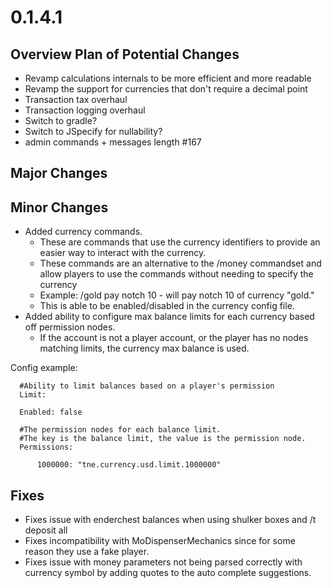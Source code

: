 # 0.1.4.1

## Overview Plan of Potential Changes
- Revamp calculations internals to be more efficient and more readable
- Revamp the support for currencies that don't require a decimal point
- Transaction tax overhaul
- Transaction logging overhaul
- Switch to gradle?
- Switch to JSpecify for nullability?
- admin commands + messages length #167

## Major Changes

## Minor Changes
- Added currency commands.
  - These are commands that use the currency identifiers to provide an easier way to interact with the currency.
  - These commands are an alternative to the /money commandset and allow players to use the commands without needing to specify the currency
  - Example: /gold pay notch 10 - will pay notch 10 of currency "gold."
  - This is able to be enabled/disabled in the currency config file.
- Added ability to configure max balance limits for each currency based off permission nodes.
  - If the account is not a player account, or the player has no nodes matching limits, the currency max balance is used.

Config example:
```
  #Ability to limit balances based on a player's permission
  Limit:

  Enabled: false

  #The permission nodes for each balance limit.
  #The key is the balance limit, the value is the permission node.
  Permissions:

      1000000: "tne.currency.usd.limit.1000000"
```

## Fixes
- Fixes issue with enderchest balances when using shulker boxes and /t deposit all
- Fixes incompatibility with MoDispenserMechanics since for some reason they use a fake player.
- Fixes issue with money parameters not being parsed correctly with currency symbol by adding quotes to the auto complete suggestions.